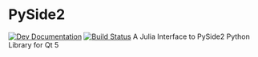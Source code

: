 # PySide2

[![Dev Documentation](https://img.shields.io/badge/docs-dev-blue.svg)](https://micheleceresoli.github.io/PySide2.jl/dev/) 
[![Build Status](https://github.com/MicheleCeresoli/PySide2.jl/actions/workflows/CI.yml/badge.svg?branch=main)](https://github.com/MicheleCeresoli/PySide2.jl/actions/workflows/CI.yml)
A Julia Interface to PySide2 Python Library for Qt 5
